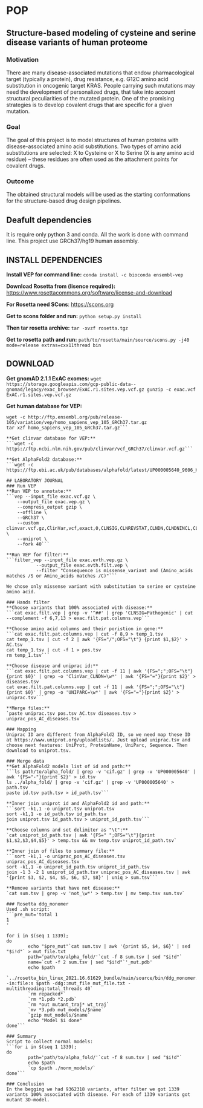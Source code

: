 # POP 
## Structure-based modeling of cysteine and serine disease variants of human proteome

### Motivation
There are many disease-associated mutations that endow pharmacological target (typically a protein), drug resistance, e.g. G12C amino acid substitution in oncogenic target KRAS.
People carrying such mutations may need the development of personalized drugs, that take into account structural peculiarities of the mutated protein.
One of the promising strategies is to develop covalent drugs that are specific for a given mutation.

### Goal
The goal of this project is to model structures of human proteins with disease-associated amino acid substitutions. Two types of amino acid substitutions are selected: X to Cysteine or X to Serine (X is any amino acid residue) &ndash; these residues are often used as the attachment points for covalent drugs.

### Outcome
The obtained structural models will be used as the starting conformations for the structure-based drug design pipelines.

## Deafult dependencies
It is require only python 3 and conda. All the work is done with command line. This project use GRCh37/hg19 human assembly.

## INSTALL DEPENDENCIES
**Install VEP for command line:**
`conda install -c bioconda ensembl-vep`


**Download Rosetta from (lisence required):**
https://www.rosettacommons.org/software/license-and-download

**For Rosetta need SCons**:
https://scons.org

**Get to scons folder and run:**
`python setup.py install`

**Then tar rosetta archive:**
`tar -xvzf rosetta.tgz`

**Get to rosetta path and run:**
`path/to/rosetta/main/source/scons.py -j40 mode=release extras=cxx11thread bin`

## DOWNLOAD
**Get gnomAD 2.1.1 ExAC exomes:**
`wget https://storage.googleapis.com/gcp-public-data--gnomad/legacy/exac_browser/ExAC.r1.sites.vep.vcf.gz
gunzip -c exac.vcf ExAC.r1.sites.vep.vcf.gz`

**Get human database for VEP:**
```cd $HOME/.vep
wget -с http://ftp.ensembl.org/pub/release-105/variation/vep/homo_sapiens_vep_105_GRCh37.tar.gz
tar xzf homo_sapiens_vep_105_GRCh37.tar.gz```

**Get clinvar database for VEP:**
```wget -c https://ftp.ncbi.nlm.nih.gov/pub/clinvar/vcf_GRCh37/clinvar.vcf.gz```

**Get AlphaFold2 database:**
```wget -c https://ftp.ebi.ac.uk/pub/databases/alphafold/latest/UP000005640_9606_HUMAN_v2.tar```

## LABORATORY JOURNAL
### Run VEP
**Run VEP to annotate:**
```vep --input_file exac.vcf.gz \
    --output_file exac.vep.gz \
    --compress_output gzip \
    --offline \
    --GRCh37 \
    --custom clinvar.vcf.gz,ClinVar,vcf,exact,0,CLNSIG,CLNREVSTAT,CLNDN,CLNDNINCL,CLNDISDB,CLNDISDBINCL,CLNSIGCONF,CLNSIGINCL,CLNVC,RS \
    --uniprot \
    --fork 40```

**Run VEP for filter:**
```filter_vep --input_file exac.evth.vep.gz \
           --output_file exac.evth.filt.vep \
           --filter "Consequence is missense_variant and (Amino_acids matches /S or Amino_acids matches /C)"```

We chose only missense variant with substitution to serine or cysteine amino acid.

### Hands filter
**Choose variants that 100% associated with disease:**
```cat exac.filt.vep | grep -v '^##' | grep 'CLNSIG=Pathogenic' | cut --complement -f 6,7,13 > exac.filt.pat.columns.vep```

**Choose amino acid columns and their poristion in gene:**
```cat exac.filt.pat.columns.vep | cut -f 8,9 > temp_1.tsv
cat temp_1.tsv | cut -f 2 | awk '{FS="/";OFS="\t"} {print $1,$2}' > AC.tsv
cat temp_1.tsv | cut -f 1 > pos.tsv
rm temp_1.tsv```

**Choose disease and uniprac id:**
```cat exac.filt.pat.columns.vep | cut -f 11 | awk '{FS=";";OFS="\t"} {print $0}' | grep -o 'ClinVar_CLNDN=\w*' | awk '{FS="="}{print $2}' > diseases.tsv
cat exac.filt.pat.columns.vep | cut -f 11 | awk '{FS=";";OFS="\t"} {print $0}' | grep -o 'UNIPARC=\w*' | awk '{FS="="}{print $2}' > uniprac.tsv```

**Merge files:**
`paste uniprac.tsv pos.tsv AC.tsv diseases.tsv > uniprac_pos_AC_diseases.tsv`

### Mapping
Uniprac ID are different from AlphaFold2 ID, so we need map these ID at https://www.uniprot.org/uploadlists/. Just upload uniprac.tsv and choose next features: UniProt, ProteinName, UniParc, Sequence. Then download to uniprot.tsv.

### Merge data
**Get AlphaFold2 models list of id and path:**
```ls path/to/alpha_fold/ | grep -v 'cif.gz' | grep -v 'UP000005640' | awk '{FS="-"}{print $2}' > id.tsv
ls ../alpha_fold/ | grep -v 'cif.gz' | grep -v 'UP000005640' > path.tsv
paste id.tsv path.tsv > id_path.tsv```

**Inner join uniprot id and AlphaFold2 id and path:**
```sort -k1,1 -o uniprot.tsv uniprot.tsv
sort -k1,1 -o id_path.tsv id_path.tsv
join uniprot.tsv id_path.tsv > uniprot_id_path.tsv```

**Choose columns and set delimiter as "\t":**
`cat uniprot_id_path.tsv | awk '{FS=" ";OFS="\t"}{print $1,$2,$3,$4,$5}' > temp.tsv && mv temp.tsv uniprot_id_path.tsv`

**Inner join of files to summary file:**
```sort -k1,1 -o uniprac_pos_AC_diseases.tsv uniprac_pos_AC_diseases.tsv
sort -k1,1 -o uniprot_id_path.tsv uniprot_id_path.tsv
join -1 3 -2 1 uniprot_id_path.tsv uniprac_pos_AC_diseases.tsv | awk '{print $3, $2, $4, $5, $6, $7, $8}' | uniq > sum.tsv```

**Remove variants that have not disease:**
`cat sum.tsv | grep -v 'not_\w*' > temp.tsv | mv temp.tsv sum.tsv`

### Rosetta ddg_monomer
Used .sh script:
```pre_mut='total 1
1
'

for i in $(seq 1 1339);
do
        echo "$pre_mut"`cat sum.tsv | awk '{print $5, $4, $6}' | sed "$i!d"` > mut_file.txt
        path='path/to/alpha_fold/'`cut -f 8 sum.tsv | sed "$i!d"`
        name=`cut -f 2 sum.tsv | sed "$i!d"`'_mut.pdb'
        echo $path
        `../rosetta_bin_linux_2021.16.61629_bundle/main/source/bin/ddg_monomer.cxx11thread.linuxgccrelease -in:file:s $path -ddg::mut_file mut_file.txt -multithreading:total_threads 40`
        `rm repacked*`
        `rm *1.pdb *2.pdb`
        `rm *out mutant_traj* wt_traj`
        `mv *3.pdb mut_models/$name`
        `gzip mut_models/$name`
        echo "Model $i done"
done```

### Summary
Script to collect normal models:
```for i in $(seq 1 1339);
do
        path='path/to/alpha_fold/'`cut -f 8 sum.tsv | sed "$i!d"`
        echo $path
        `cp $path ./norm_models/`
done```

### Conclusion
In the begging we had 9362318 variants, after filter we got 1339 variants 100% associated with disease. For each of 1339 variants got mutant 3D-model. 












